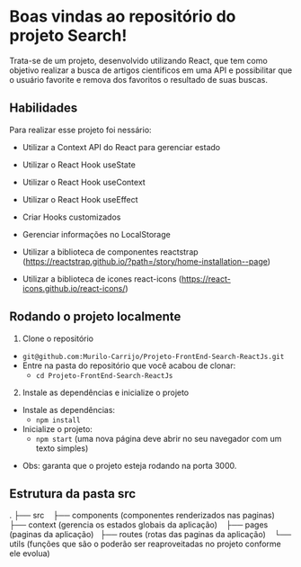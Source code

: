 # Boas vindas ao repositório do projeto Search!

Trata-se de um projeto, desenvolvido utilizando React, que tem como objetivo realizar a busca de artigos cientificos em uma API e possibilitar que o usuário favorite e remova dos favoritos o resultado de suas buscas.

## Habilidades

Para realizar esse projeto foi nessário:

 * Utilizar a Context API do React para gerenciar estado

 * Utilizar o React Hook useState

 * Utilizar o React Hook useContext

 * Utilizar o React Hook useEffect

 * Criar Hooks customizados

 * Gerenciar informações no LocalStorage

 * Utilizar a biblioteca de componentes reactstrap (https://reactstrap.github.io/?path=/story/home-installation--page)

 * Utilizar a biblioteca de icones react-icons (https://react-icons.github.io/react-icons/)

## Rodando o projeto localmente
 
1. Clone o repositório
  * `git@github.com:Murilo-Carrijo/Projeto-FrontEnd-Search-ReactJs.git`
  * Entre na pasta do repositório que você acabou de clonar:
    * `cd Projeto-FrontEnd-Search-ReactJs`

2. Instale as dependências e inicialize o projeto
  * Instale as dependências:
    * `npm install`
  * Inicialize o projeto:
    * `npm start` (uma nova página deve abrir no seu navegador com um texto simples)

- Obs: garanta que o projeto esteja rodando na porta 3000.

## Estrutura da pasta src
 .
  ├── src
      ├── components (componentes renderizados nas paginas)
      ├── context (gerencia os estados globais da aplicação)
      ├── pages (paginas da aplicação)
      ├── routes (rotas das paginas da aplicação)
      └── utils (funções que são o poderão ser reaproveitadas no projeto conforme ele evolua)

